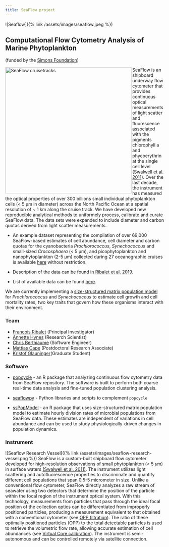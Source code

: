 ```yaml
---
title: SeaFlow project
---
```

![Seaflow]({% link /assets/images/seaflow.jpeg %})

## Computational Flow Cytometry Analysis of Marine Phytoplankton

(funded by the [Simons Foundation](https://www.simonsfoundation.org/life-sciences/microbial-oceanography/))

<img src="https://github.com/armbrustlab/seaflow-sfl/blob/master/cruise-track.png" alt="SeaFlow cruisetracks" title="SeaFlow cruisetracks" align="left" style="float" width="400">

SeaFlow is an shipboard underway flow cytometer that provides continuous optical measurements of light scatter and fluorescence associated with the pigments chlorophyll a and phycoerythrin at the single cell level ([Swalwell et al. 2011](https://doi.org/10.4319/lom.2011.9.466)). Over the last decade, the instrument has measured the optical properties of over 300 billions small individual phytoplankton cells (< 5 µm in diameter) across the North Pacific Ocean at a spatial resolution of ~ 1 km along the cruise track. We have developed new reproducible analytical methods to uniformely process, calibrate and curate SeaFlow data. The data sets were expanded to include diameter and carbon quotas derived from light scatter measurements. 

* An example dataset representing the compilation of over 69,000 SeaFlow-based estimates of cell abundance, cell diameter and carbon quotas for the cyanobacteria <i>Prochlorococcus</i>, <i>Synechococcus</i> and small-sized <i>Crocosphaera</i> (< 5 µm), and picophytoplankton and nanophytoplankton (2-5 µm) collected during 27 oceanographic cruises is available [here](http://doi.org/10.5281/zenodo.2678021) without restriction. 

* Description of the data can be found in [Ribalet et al. 2019](http://doi.org/10.5281/zenodo.2678021). 

* List of available data can be found [here](https://docs.google.com/spreadsheets/d/e/2PACX-1vT76VR2_VAulc6caxklUqOTOj_7EEnNJiFlHqaD1fC7Pc_zqw5i7wwcQUcDa8dtALZXoVHt2t0mdPS5/pubhtml). 

We are currently implementing a [size-structured matrix population model](https://github.com/armbrustlab/ssPopModel) for <i>Prochlorococcus</i> and <i>Synechococcus</i> to estimate cell growth and cell mortality rates, two key traits that govern how these organisms interact with their environment.



### Team
- [Francois Ribalet](https://armbrustlab.ocean.washington.edu/people/ribalet/) (Principal Investigator)
- [Annette Hynes](https://armbrustlab.ocean.washington.edu/people/hynes/) (Research Scientist)
- [Chris Berthiaume](https://armbrustlab.ocean.washington.edu/people/beethiaume/) (Software Engineer)
- [Mattias Cape](https://armbrustlab.ocean.washington.edu/people/cape/) (Postdoctoral Research Associate)
- [Kristof Glauninger](https://www.stat.washington.edu/person/kristof-glauninger)(Graduate Student)

### Software
* [popcycle](https://github.com/uwescience/popcycle) - an R package that analyzing continuous flow cytometry data from SeaFlow repository. The software is built to perform both coarse real-time data analysis and fine-tuned population clustering analysis.

* [seaflowpy](https://github.com/armbrustlab/seaflowpy) - Python libraries and scripts to complement ```popcycle```

* [ssPopModel](https://github.com/armbrustlab/ssPopModel) - an R package that uses size-structured matrix population model to estimate hourly division rates of microbial populations from SeaFlow data. These estimates are independent of variations in cell abundance and can be used to study physiologically-driven changes in population dynamics.


### Instrument 
![Seaflow Research Vessel]({% link /assets/images/seaflow-research-vessel.png %})
SeaFlow is a custom-built shipboard flow cytometer developed for high-resolution observations of small phytoplankton (< 5 $\mu$m) in surface waters [(Swalwell et al. 2011)](https://doi.org/10.4319/lom.2011.9.466). The instrument utilizes light scattering and autofluorescence properties to discriminate and quantify different cell populations that span 0.5-5 micrometer in size. Unlike a conventional flow cytometer, SeaFlow directly analyzes a raw stream of seawater using two detectors that determine the position of the particle within the focal region of the instrument optical system. With this technology, measurements from particles that pass through the ideal focal position of the collection optics can be differentiated from improperly positioned particles, producing a measurement equivalent to that obtained with a conventional cytometer (see [OPP filtration](https://github.com/armbrustlab/seaflow-filter)). The ratio of these optimally positioned particles (OPP) to the total detectable particles is used to retrieve the volumetric flow rate, allowing accurate estimation of cell abundances (see [Virtual Core calibration](https://github.com/armbrustlab/seaflow-virtualcore)). The instrument is semi-autonomous and can be controlled remotely via satellite connection. 